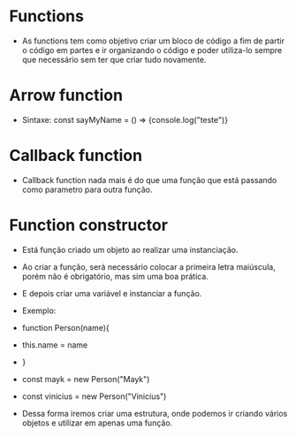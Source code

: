 # Functions

* As functions tem como objetivo criar um bloco de código a fim de partir o código em partes e ir organizando o código e poder utiliza-lo sempre que necessário sem ter que criar tudo novamente.

# Arrow function
* Sintaxe: const sayMyName = () => {console.log("teste")}

# Callback function
*  Callback function nada mais é do que uma função que está passando como parametro para outra função.

# Function constructor
* Está função criado um objeto ao realizar uma instanciação.
* Ao criar a função, será necessário colocar a primeira letra maiúscula, porém não é obrigatório, mas sim uma boa prática.
* E depois criar uma variável e instanciar a função.

* Exemplo:
* function Person(name){
*   this.name = name
* }

* const mayk = new Person("Mayk")
* const vinicius = new Person("Vinicius")

* Dessa forma iremos criar uma estrutura, onde podemos ir criando vários objetos e utilizar em apenas uma função.